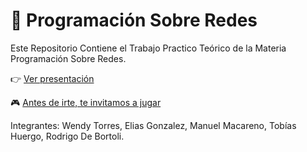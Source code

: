 # 📡 Programación Sobre Redes

Este Repositorio Contiene el Trabajo Practico Teórico de la Materia Programación Sobre Redes.  

👉 [Ver presentación](https://www.canva.com/design/DAGx3lW5CVk/CGUzpwPlW832qepKO78Wpw/edit?utm_content=DAGx3lW5CVk&utm_campaign=designshare&utm_medium=link2&utm_source=sharebutton)

🎮 [Antes de irte, te invitamos a jugar](https://kahoot.it/challenge/08842052?challenge-id=a23a7c3a-118d-479f-b4f7-d41cb0de2205_1757986290106)

Integrantes: Wendy Torres, Elias Gonzalez, Manuel Macareno, Tobías Huergo, Rodrigo De Bortoli.
